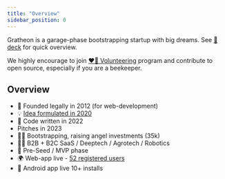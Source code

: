 ```yaml
---
title: "Overview"
sidebar_position: 0
---
```

Gratheon is a garage-phase bootstrapping startup with big dreams. See [📑 deck](deck.pdf) for quick overview. 

We highly encourage to join [❤️‍🔥 Volunteering](company/❤️‍🔥%20Volunteering.md) program and contribute to open source, especially if you are a beekeeper.

## Overview

- 🐣 Founded legally in 2012 (for web-development)
- 💡 [Idea formulated in 2020](https://www.youtube.com/watch?v=gM3AJEAhmXc)
- 📢 Code written in 2022
- Pitches in 2023
- 🤲🏻 Bootstrapping, raising angel investments (35k)
- 💁🏻 B2B + B2C SaaS / Deeptech / Agrotech / Robotics
- 🚀 Pre-Seed / MVP phase
- 🌍 Web-app live - [52 registered users](https://www.notion.so/KPIs-and-Business-metrics-a0707c4260194f36b7f86dfd28964edf?pvs=21)
- 📱 Android app live 10+ installs
